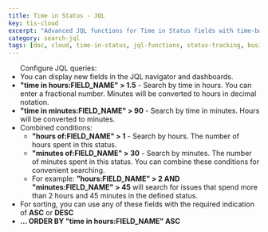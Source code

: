 ```yaml
---
title: Time in Status - JQL
key: tis-cloud
excerpt: "Advanced JQL functions for Time in Status fields with time-based searches, status queries, and filtering capabilities."
category: search-jql
tags: [doc, cloud, time-in-status, jql-functions, status-tracking, business-calendar, dashboard-gadgets]
---
```


<ul>Configure JQL queries:
    <li>You can display new fields in the JQL navigator and dashboards.</li>
    <li><b>"time in hours:FIELD_NAME" > 1.5</b> - Search by time in hours. You can enter a fractional number. Minutes will be converted to hours in decimal notation.</li>
    <li><b>"time in minutes:FIELD_NAME" > 90</b> - Search by time in minutes. Hours will be converted to minutes.</li>
    <li>Combined conditions:
        <ul>
            <li>
                <b>"hours of:FIELD_NAME" > 1</b> - Search by hours. The number of hours spent in this status.
            </li>
            <li>
                <b>"minutes of:FIELD_NAME" > 30</b> - Search by minutes. The number of minutes spent in this status. You can combine these conditions for convenient searching.
            </li>
            <li>
                For example: <b>"hours:FIELD_NAME" > 2 AND "minutes:FIELD_NAME" > 45</b> will search for issues that spend more than 2 hours and 45 minutes in the defined status.
            </li>
        </ul>
    </li>
    <li>For sorting, you can use any of these fields with the required indication of <b>ASC</b> or <b>DESC</b></li>
    <li><b>... ORDER BY "time in hours:FIELD_NAME" ASC</b></li>
</ul>